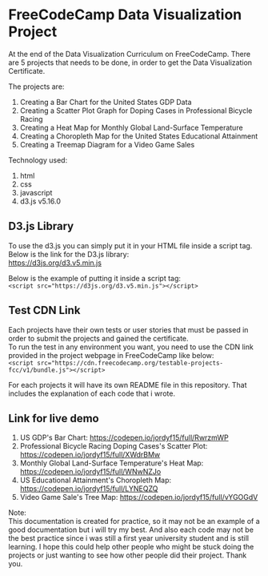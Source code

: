 # FreeCodeCamp Data Visualization Project 

At the end of the Data Visualization Curriculum on FreeCodeCamp. There are 5 projects that needs to be done, in order to get the Data Visualization Certificate.

The projects are:
1. Creating a Bar Chart for the United States GDP Data
2. Creating a Scatter Plot Graph for Doping Cases in Professional Bicycle Racing
3. Creating a Heat Map for Monthly Global Land-Surface Temperature
4. Creating a Choropleth Map for the United States Educational Attainment
5. Creating a Treemap Diagram for a Video Game Sales
  
Technology used:
1. html
2. css
3. javascript
4. d3.js v5.16.0
  

## D3.js Library
To use the d3.js you can simply put it in your HTML file inside a script tag.  
Below is the link for the D3.js library:  
https://d3js.org/d3.v5.min.js  
  
Below is the example of putting it inside a script tag:    
```<script src="https://d3js.org/d3.v5.min.js"></script>```  
  
## Test CDN Link
Each projects have their own tests or user stories that must be passed in order to submit the projects and gained the certificate.  
To run the test in any environment you want, you need to use the CDN link provided in the project webpage in FreeCodeCamp like below:  
```<script src="https://cdn.freecodecamp.org/testable-projects-fcc/v1/bundle.js"></script>```

For each projects it will have its own README file in this repository. That includes the explanation of each code that i wrote.  
## Link for live demo
1. US GDP's Bar Chart:
https://codepen.io/jordyf15/full/RwrzmWP
2. Professional Bicycle Racing Doping Cases's Scatter Plot:
https://codepen.io/jordyf15/full/XWdrBMw
3. Monthly Global Land-Surface Temperature's Heat Map:
https://codepen.io/jordyf15/full/WNwNZJo
4. US Educational Attainment's Choropleth Map:
https://codepen.io/jordyf15/full/LYNEQZQ
5. Video Game Sale's Tree Map:
https://codepen.io/jordyf15/full/vYGOGdV
  
Note:  
This documentation is created for practice, so it may not be an example of a good documentation but i will try my best. And also each code may not be the best practice since i was still a first year university student and is still learning. I hope this could help other people who might be stuck doing the projects or just wanting to see how other people did their project. Thank you.
